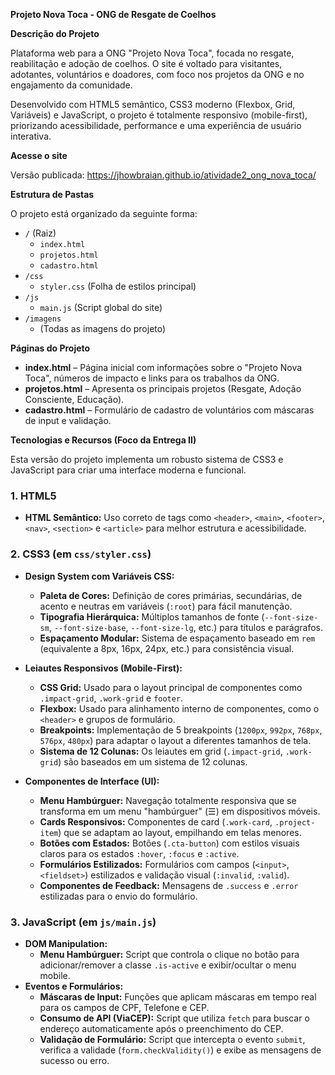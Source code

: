 **Projeto Nova Toca - ONG de Resgate de Coelhos**

**Descrição do Projeto**

Plataforma web para a ONG "Projeto Nova Toca", focada no resgate, reabilitação e adoção de coelhos. O site é voltado para visitantes, adotantes, voluntários e doadores, com foco nos projetos da ONG e no engajamento da comunidade.

Desenvolvido com HTML5 semântico, CSS3 moderno (Flexbox, Grid, Variáveis) e JavaScript, o projeto é totalmente responsivo (mobile-first), priorizando acessibilidade, performance e uma experiência de usuário interativa.

**Acesse o site**

Versão publicada: https://jhowbraian.github.io/atividade2_ong_nova_toca/

**Estrutura de Pastas**

O projeto está organizado da seguinte forma:

-   `/` (Raiz)
    -   `index.html`
    -   `projetos.html`
    -   `cadastro.html`
-   `/css`
    -   `styler.css` (Folha de estilos principal)
-   `/js`
    -   `main.js` (Script global do site)
-   `/imagens`
    -   (Todas as imagens do projeto)

**Páginas do Projeto**

* **index.html** – Página inicial com informações sobre o "Projeto Nova Toca", números de impacto e links para os trabalhos da ONG.
* **projetos.html** – Apresenta os principais projetos (Resgate, Adoção Consciente, Educação).
* **cadastro.html** – Formulário de cadastro de voluntários com máscaras de input e validação.

**Tecnologias e Recursos (Foco da Entrega II)**

Esta versão do projeto implementa um robusto sistema de CSS3 e JavaScript para criar uma interface moderna e funcional.

### 1. HTML5
* **HTML Semântico:** Uso correto de tags como `<header>`, `<main>`, `<footer>`, `<nav>`, `<section>` e `<article>` para melhor estrutura e acessibilidade.

### 2. CSS3 (em `css/styler.css`)
* **Design System com Variáveis CSS:**
    * **Paleta de Cores:** Definição de cores primárias, secundárias, de acento e neutras em variáveis (`:root`) para fácil manutenção.
    * **Tipografia Hierárquica:** Múltiplos tamanhos de fonte (`--font-size-sm`, `--font-size-base`, `--font-size-lg`, etc.) para títulos e parágrafos.
    * **Espaçamento Modular:** Sistema de espaçamento baseado em `rem` (equivalente a 8px, 16px, 24px, etc.) para consistência visual.

* **Leiautes Responsivos (Mobile-First):**
    * **CSS Grid:** Usado para o layout principal de componentes como `.impact-grid`, `.work-grid` e `footer`.
    * **Flexbox:** Usado para alinhamento interno de componentes, como o `<header>` e grupos de formulário.
    * **Breakpoints:** Implementação de 5 breakpoints (`1200px`, `992px`, `768px`, `576px`, `480px`) para adaptar o layout a diferentes tamanhos de tela.
    * **Sistema de 12 Colunas:** Os leiautes em grid (`.impact-grid`, `.work-grid`) são baseados em um sistema de 12 colunas.

* **Componentes de Interface (UI):**
    * **Menu Hambúrguer:** Navegação totalmente responsiva que se transforma em um menu "hambúrguer" (☰) em dispositivos móveis.
    * **Cards Responsivos:** Componentes de card (`.work-card`, `.project-item`) que se adaptam ao layout, empilhando em telas menores.
    * **Botões com Estados:** Botões (`.cta-button`) com estilos visuais claros para os estados `:hover`, `:focus` e `:active`.
    * **Formulários Estilizados:** Formulários com campos (`<input>`, `<fieldset>`) estilizados e validação visual (`:invalid`, `:valid`).
    * **Componentes de Feedback:** Mensagens de `.success` e `.error` estilizadas para o envio do formulário.

### 3. JavaScript (em `js/main.js`)
* **DOM Manipulation:**
    * **Menu Hambúrguer:** Script que controla o clique no botão para adicionar/remover a classe `.is-active` e exibir/ocultar o menu mobile.
* **Eventos e Formulários:**
    * **Máscaras de Input:** Funções que aplicam máscaras em tempo real para os campos de CPF, Telefone e CEP.
    * **Consumo de API (ViaCEP):** Script que utiliza `fetch` para buscar o endereço automaticamente após o preenchimento do CEP.
    * **Validação de Formulário:** Script que intercepta o evento `submit`, verifica a validade (`form.checkValidity()`) e exibe as mensagens de sucesso ou erro.